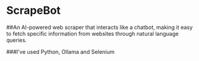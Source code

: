 # ScrapeBot

##An AI-powered web scraper that interacts like a chatbot, making it easy to fetch specific information from websites through natural language queries.

###I've used Python, Ollama and Selenium

